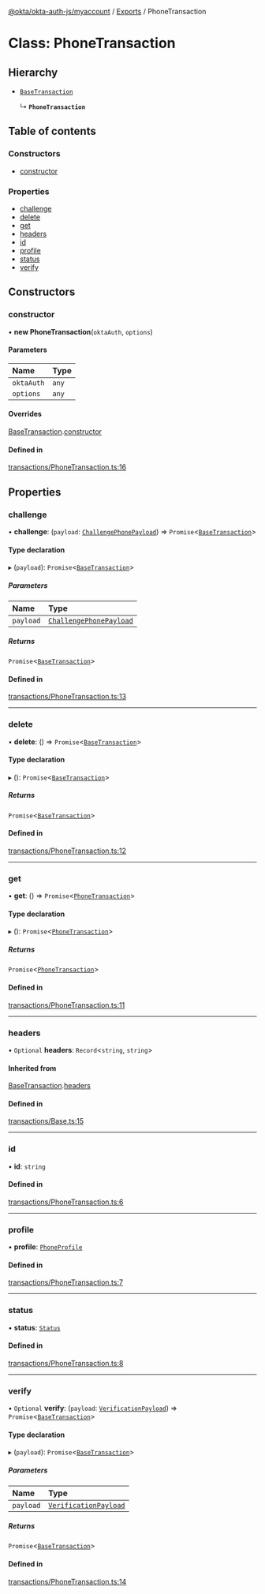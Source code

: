[@okta/okta-auth-js/myaccount](../README.md) / [Exports](../modules.md) / PhoneTransaction

# Class: PhoneTransaction

## Hierarchy

- [`BaseTransaction`](BaseTransaction.md)

  ↳ **`PhoneTransaction`**

## Table of contents

### Constructors

- [constructor](PhoneTransaction.md#constructor)

### Properties

- [challenge](PhoneTransaction.md#challenge)
- [delete](PhoneTransaction.md#delete)
- [get](PhoneTransaction.md#get)
- [headers](PhoneTransaction.md#headers)
- [id](PhoneTransaction.md#id)
- [profile](PhoneTransaction.md#profile)
- [status](PhoneTransaction.md#status)
- [verify](PhoneTransaction.md#verify)

## Constructors

### constructor

• **new PhoneTransaction**(`oktaAuth`, `options`)

#### Parameters

| Name | Type |
| :------ | :------ |
| `oktaAuth` | `any` |
| `options` | `any` |

#### Overrides

[BaseTransaction](BaseTransaction.md).[constructor](BaseTransaction.md#constructor)

#### Defined in

[transactions/PhoneTransaction.ts:16](https://github.com/okta/okta-auth-js/blob/master/lib/myaccount/transactions/PhoneTransaction.ts#L16)

## Properties

### challenge

• **challenge**: (`payload`: [`ChallengePhonePayload`](../modules.md#challengephonepayload)) => `Promise`<[`BaseTransaction`](BaseTransaction.md)\>

#### Type declaration

▸ (`payload`): `Promise`<[`BaseTransaction`](BaseTransaction.md)\>

##### Parameters

| Name | Type |
| :------ | :------ |
| `payload` | [`ChallengePhonePayload`](../modules.md#challengephonepayload) |

##### Returns

`Promise`<[`BaseTransaction`](BaseTransaction.md)\>

#### Defined in

[transactions/PhoneTransaction.ts:13](https://github.com/okta/okta-auth-js/blob/master/lib/myaccount/transactions/PhoneTransaction.ts#L13)

___

### delete

• **delete**: () => `Promise`<[`BaseTransaction`](BaseTransaction.md)\>

#### Type declaration

▸ (): `Promise`<[`BaseTransaction`](BaseTransaction.md)\>

##### Returns

`Promise`<[`BaseTransaction`](BaseTransaction.md)\>

#### Defined in

[transactions/PhoneTransaction.ts:12](https://github.com/okta/okta-auth-js/blob/master/lib/myaccount/transactions/PhoneTransaction.ts#L12)

___

### get

• **get**: () => `Promise`<[`PhoneTransaction`](PhoneTransaction.md)\>

#### Type declaration

▸ (): `Promise`<[`PhoneTransaction`](PhoneTransaction.md)\>

##### Returns

`Promise`<[`PhoneTransaction`](PhoneTransaction.md)\>

#### Defined in

[transactions/PhoneTransaction.ts:11](https://github.com/okta/okta-auth-js/blob/master/lib/myaccount/transactions/PhoneTransaction.ts#L11)

___

### headers

• `Optional` **headers**: `Record`<`string`, `string`\>

#### Inherited from

[BaseTransaction](BaseTransaction.md).[headers](BaseTransaction.md#headers)

#### Defined in

[transactions/Base.ts:15](https://github.com/okta/okta-auth-js/blob/master/lib/myaccount/transactions/Base.ts#L15)

___

### id

• **id**: `string`

#### Defined in

[transactions/PhoneTransaction.ts:6](https://github.com/okta/okta-auth-js/blob/master/lib/myaccount/transactions/PhoneTransaction.ts#L6)

___

### profile

• **profile**: [`PhoneProfile`](../modules.md#phoneprofile)

#### Defined in

[transactions/PhoneTransaction.ts:7](https://github.com/okta/okta-auth-js/blob/master/lib/myaccount/transactions/PhoneTransaction.ts#L7)

___

### status

• **status**: [`Status`](../enums/Status.md)

#### Defined in

[transactions/PhoneTransaction.ts:8](https://github.com/okta/okta-auth-js/blob/master/lib/myaccount/transactions/PhoneTransaction.ts#L8)

___

### verify

• `Optional` **verify**: (`payload`: [`VerificationPayload`](../modules.md#verificationpayload)) => `Promise`<[`BaseTransaction`](BaseTransaction.md)\>

#### Type declaration

▸ (`payload`): `Promise`<[`BaseTransaction`](BaseTransaction.md)\>

##### Parameters

| Name | Type |
| :------ | :------ |
| `payload` | [`VerificationPayload`](../modules.md#verificationpayload) |

##### Returns

`Promise`<[`BaseTransaction`](BaseTransaction.md)\>

#### Defined in

[transactions/PhoneTransaction.ts:14](https://github.com/okta/okta-auth-js/blob/master/lib/myaccount/transactions/PhoneTransaction.ts#L14)
